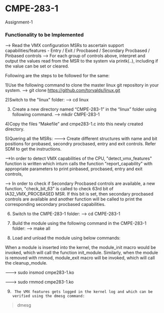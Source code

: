 # CMPE-283-1
Assignment-1

### Functionality to be Implemented
--> Read the VMX configuration MSRs to ascertain support capabilities/features - Entry / Exit / Procbased / Secondary Procbased / Pinbased controls
--> For each group of controls above, interpret and output the values read from the MSR to the system
via printk(..), including if the value can be set or cleared.

Following are the steps to be followed for the same:

1)Use the following command to clone the master linux git repository in your system.
    --> git clone https://github.com/torvalds/linux.git

2)Switch to the "linux" folder:
    --> cd linux

3) Create a new directory named “CMPE-283-1” in the “linux” folder using following command.
    --> mkdir CMPE-283-1

4)Copy the files “Makefile” and cmpe283-1.c into this newly created directory.

5)Quering all the MSRs:
---> Create different structures with name and bit positions for probased, secondry procbased, entry and exit controls. Refer SDM to get the instructions.

-->In order to detect VMX capabilities of the CPU, "detect_vmx_features" function is written which inturn calls  the function "report_capability" with appropriate parameters to print pinbased, procbased, entry and exit controls, 

--> In order to check if Secondary Procbased controls are available, a new function, "check_bit_63" is called to check 63rd bit of IA32_VMX_PROCBASED MSR. If this bit is set, then secondary procbased controls are available and another function will be called to print the corresponding secondary procbased capabilities.

6) Switch to the CMPE-283-1 folder:
--> cd CMPE-283-1

7) Build the module using the following command in the  CMPE-283-1 folder:
--> make all

8) Load and unload the module using below commands:

When a module is inserted into the kernel, the module_init macro would be invoked, which will call the function init_module.
Similarly, when the module is removed with rmmod, module_exit macro will be invoked, which will call the cleanup_module.

---> sudo insmod cmpe283-1.ko

---> sudo rmmod cmpe283-1.ko

9)      The VMX features gets logged in the kernel log and which can be verified using the dmesg command:
> dmesg
